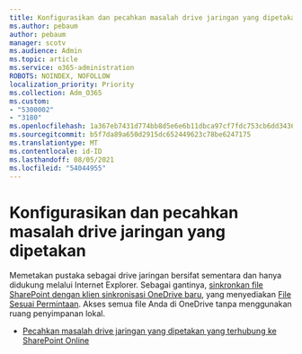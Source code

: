 ```yaml
---
title: Konfigurasikan dan pecahkan masalah drive jaringan yang dipetakan
ms.author: pebaum
author: pebaum
manager: scotv
ms.audience: Admin
ms.topic: article
ms.service: o365-administration
ROBOTS: NOINDEX, NOFOLLOW
localization_priority: Priority
ms.collection: Adm_O365
ms.custom:
- "5300002"
- "3180"
ms.openlocfilehash: 1a367eb7431d774bb8d5e6e6b11dbca97cf7fdc753cb6dd34363d6d73f1a9d1c
ms.sourcegitcommit: b5f7da89a650d2915dc652449623c78be6247175
ms.translationtype: MT
ms.contentlocale: id-ID
ms.lasthandoff: 08/05/2021
ms.locfileid: "54044955"
---
```

# <a name="configure-and-troubleshoot-mapped-network-drives"></a>Konfigurasikan dan pecahkan masalah drive jaringan yang dipetakan

Memetakan pustaka sebagai drive jaringan bersifat sementara dan hanya didukung melalui Internet Explorer. Sebagai gantinya, [sinkronkan file SharePoint dengan klien sinkronisasi OneDrive baru](https://support.office.com/article/6de9ede8-5b6e-4503-80b2-6190f3354a88), yang menyediakan [File Sesuai Permintaan](https://support.office.com/article/0e6860d3-d9f3-4971-b321-7092438fb38e). Akses semua file Anda di OneDrive tanpa menggunakan ruang penyimpanan lokal.

- [Pecahkan masalah drive jaringan yang dipetakan yang terhubung ke SharePoint Online](https://docs.microsoft.com/sharepoint/support/administration/troubleshoot-mapped-network-drives)
